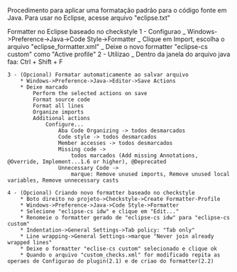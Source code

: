Procedimento para aplicar uma formatação padrão para o código fonte em Java.
Para usar no Eclipse, acesse arquivo "eclipse.txt"

Formatter no Eclipse baseado no checkstyle
1 - Configurao
_ Windows->Preference->Java->Code Style->Formatter
_ Clique em Import, escolha o arquivo "eclipse_formatter.xml"
_ Deixe o novo formatter "eclipse-cs custom" como "Active profile"
2 - Utilizao
_ Dentro da janela do arquivo java faa: Ctrl + Shift + F

    3 - (Opcional) Formatar automaticamente ao salvar arquivo
    	* Windows->Preference->Java->Editor->Save Actions
    	* Deixe marcado
    		Perform the selected actions on save
    		Format source code
    		Format all lines
    		Organize imports
    		Additional actions
    			Configure...
    				Aba Code Organizing -> todos desmarcados
    				Code style -> todos desmarcados
    				Member accesses -> todos desmarcados
    				Missing code ->
    					todos marcados (Add missing Annotations, @Override, Implement...1.6 or higher), @Deprecated
    				Unnecessary Code ->
    					marque: Remove unused imports, Remove unused local variables, Remove unnecessary casts

    4 - (Opcional) Criando novo formatter baseado no checkstyle
    	* Boto direito no projeto->Checkstyle->Create Formatter-Profile
    	* Windows->Preference->Java->Code Style->Formatter
    	* Selecione "eclipse-cs idw" e clique em "Edit..."
    	* Renomeie o formatter gerado de "eclipse-cs idw" para "eclipse-cs custom"
    	* Indentation->General Settings->Tab policy: "Tab only"
    	* Line wrapping->General Settings->marque "Never join already wrapped lines"
    	* Deixe o formatter "eclise-cs custom" selecionado e clique ok
    	* Quando o arquivo "custom_checks.xml" for modificado repita as operaes de Configurao do plugin(2.1) e de criao do formatter(2.2)


